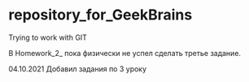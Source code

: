 # repository_for_GeekBrains
Trying to work with GIT

В Homework_2_ пока физически не успел сделать третье задание.

04.10.2021
Добавил задания по 3 уроку